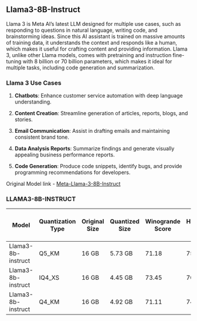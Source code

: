 ## Llama3-8B-Instruct

Llama 3 is Meta AI’s latest LLM designed for multiple use cases, such as responding to questions in natural language, writing code, and brainstorming ideas. 
Since this AI assistant is trained on massive amounts of training data, it understands the context and responds like a human, which makes it useful for crafting content and providing information.
Llama 3, unlike other Llama models, comes with pretraining and instruction fine-tuning with 8 billion or 70 billion parameters, which makes it ideal for multiple tasks, including code generation and summarization.  

### Llama 3 Use Cases

1. **Chatbots**: Enhance customer service automation with deep language understanding.

2. **Content Creation**: Streamline generation of articles, reports, blogs, and stories.

3. **Email Communication**: Assist in drafting emails and maintaining consistent brand tone.

4. **Data Analysis Reports**: Summarize findings and generate visually appealing business performance reports.

5. **Code Generation**: Produce code snippets, identify bugs, and provide programming recommendations for developers.

Original Model link - [Meta-Llama-3-8B-Instruct](https://huggingface.co/meta-llama/Meta-Llama-3-8B-Instruct)

### LLAMA3-8B-INSTRUCT

| Model                | Quantization Type | Original Size | Quantized Size | Winogrande Score | HellaSwag Score | Winogrande Official Score (Raw model) |
|----------------------|-------------------|---------------|----------------|------------------|-----------------|---------------------------------------|
| Llama3-8b-instruct   | Q5_KM             | 16 GB         | 5.73 GB        | 71.18            | 75.75           | 76.1                                  |
| Llama3-8b-instruct   | IQ4_XS            | 16 GB         | 4.45 GB        | 73.45            | 70.75           | 76.1                                  |
| Llama3-8b-instruct   | Q4_KM             | 16 GB         | 4.92 GB        | 71.11            | 74.5            | 76.1                                  |
